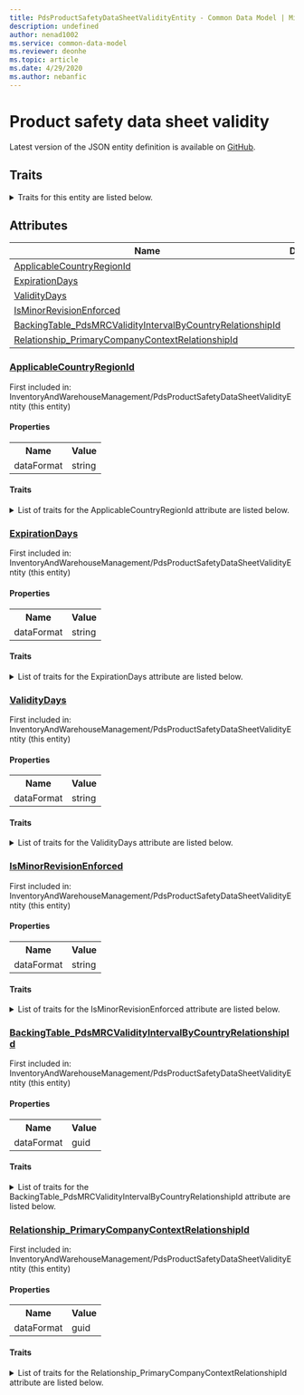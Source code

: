 ```yaml
---
title: PdsProductSafetyDataSheetValidityEntity - Common Data Model | Microsoft Docs
description: undefined
author: nenad1002
ms.service: common-data-model
ms.reviewer: deonhe
ms.topic: article
ms.date: 4/29/2020
ms.author: nebanfic
---
```


# Product safety data sheet validity

  
 Latest version of the JSON entity definition is available on <a href="https://github.com/Microsoft/CDM/tree/master/schemaDocuments/core/operationsCommon/Entities/SupplyChain/InventoryAndWarehouseManagement/PdsProductSafetyDataSheetValidityEntity.cdm.json" target="_blank">GitHub</a>.  

## Traits

<details>
<summary>Traits for this entity are listed below.  
</summary>

**is.CDM.entityVersion**  
  <table><tr><th>Parameter</th><th>Value</th><th>Data type</th><th>Explanation</th></tr><tr><td>versionNumber</td><td>"1.0.0"</td><td>string</td><td>semantic version number of the entity</td></tr></table>

**is.application.releaseVersion**  
  <table><tr><th>Parameter</th><th>Value</th><th>Data type</th><th>Explanation</th></tr><tr><td>releaseVersion</td><td>"10.0.13.0"</td><td>string</td><td>semantic version number of the application introducing this entity</td></tr></table>

**is.localized.displayedAs**  
  Holds the list of language specific display text for an object.  <table><tr><th>Parameter</th><th>Value</th><th>Data type</th><th>Explanation</th></tr><tr><td>localizedDisplayText</td><td><table><tr><th>languageTag</th><th>displayText</th></tr><tr><td>en</td><td>Product safety data sheet validity</td></tr></table></td><td>entity</td><td>a reference to the constant entity holding the list of localized text</td></tr></table>

</details>

## Attributes

|Name|Description|First Included in Instance|
|---|---|---|
|[ApplicableCountryRegionId](#ApplicableCountryRegionId)||<a href="PdsProductSafetyDataSheetValidityEntity.md" target="_blank">InventoryAndWarehouseManagement/PdsProductSafetyDataSheetValidityEntity</a>|
|[ExpirationDays](#ExpirationDays)||<a href="PdsProductSafetyDataSheetValidityEntity.md" target="_blank">InventoryAndWarehouseManagement/PdsProductSafetyDataSheetValidityEntity</a>|
|[ValidityDays](#ValidityDays)||<a href="PdsProductSafetyDataSheetValidityEntity.md" target="_blank">InventoryAndWarehouseManagement/PdsProductSafetyDataSheetValidityEntity</a>|
|[IsMinorRevisionEnforced](#IsMinorRevisionEnforced)||<a href="PdsProductSafetyDataSheetValidityEntity.md" target="_blank">InventoryAndWarehouseManagement/PdsProductSafetyDataSheetValidityEntity</a>|
|[BackingTable_PdsMRCValidityIntervalByCountryRelationshipId](#BackingTable_PdsMRCValidityIntervalByCountryRelationshipId)||<a href="PdsProductSafetyDataSheetValidityEntity.md" target="_blank">InventoryAndWarehouseManagement/PdsProductSafetyDataSheetValidityEntity</a>|
|[Relationship_PrimaryCompanyContextRelationshipId](#Relationship_PrimaryCompanyContextRelationshipId)||<a href="PdsProductSafetyDataSheetValidityEntity.md" target="_blank">InventoryAndWarehouseManagement/PdsProductSafetyDataSheetValidityEntity</a>|

### <a href=#ApplicableCountryRegionId name="ApplicableCountryRegionId">ApplicableCountryRegionId</a>

First included in: InventoryAndWarehouseManagement/PdsProductSafetyDataSheetValidityEntity (this entity)  

#### Properties

<table><tr><th>Name</th><th>Value</th></tr><tr><td>dataFormat</td><td>string</td></tr></table>

#### Traits

<details>
<summary>List of traits for the ApplicableCountryRegionId attribute are listed below.</summary>

**is.dataFormat.character**  
**is.dataFormat.big**  
**is.dataFormat.array**  
**is.dataFormat.character**  
**is.dataFormat.array**  
</details>

### <a href=#ExpirationDays name="ExpirationDays">ExpirationDays</a>

First included in: InventoryAndWarehouseManagement/PdsProductSafetyDataSheetValidityEntity (this entity)  

#### Properties

<table><tr><th>Name</th><th>Value</th></tr><tr><td>dataFormat</td><td>string</td></tr></table>

#### Traits

<details>
<summary>List of traits for the ExpirationDays attribute are listed below.</summary>

**is.dataFormat.character**  
**is.dataFormat.big**  
**is.dataFormat.array**  
**is.dataFormat.character**  
**is.dataFormat.array**  
</details>

### <a href=#ValidityDays name="ValidityDays">ValidityDays</a>

First included in: InventoryAndWarehouseManagement/PdsProductSafetyDataSheetValidityEntity (this entity)  

#### Properties

<table><tr><th>Name</th><th>Value</th></tr><tr><td>dataFormat</td><td>string</td></tr></table>

#### Traits

<details>
<summary>List of traits for the ValidityDays attribute are listed below.</summary>

**is.dataFormat.character**  
**is.dataFormat.big**  
**is.dataFormat.array**  
**is.dataFormat.character**  
**is.dataFormat.array**  
</details>

### <a href=#IsMinorRevisionEnforced name="IsMinorRevisionEnforced">IsMinorRevisionEnforced</a>

First included in: InventoryAndWarehouseManagement/PdsProductSafetyDataSheetValidityEntity (this entity)  

#### Properties

<table><tr><th>Name</th><th>Value</th></tr><tr><td>dataFormat</td><td>string</td></tr></table>

#### Traits

<details>
<summary>List of traits for the IsMinorRevisionEnforced attribute are listed below.</summary>

**is.dataFormat.character**  
**is.dataFormat.big**  
**is.dataFormat.array**  
**is.dataFormat.character**  
**is.dataFormat.array**  
</details>

### <a href=#BackingTable_PdsMRCValidityIntervalByCountryRelationshipId name="BackingTable_PdsMRCValidityIntervalByCountryRelationshipId">BackingTable_PdsMRCValidityIntervalByCountryRelationshipId</a>

First included in: InventoryAndWarehouseManagement/PdsProductSafetyDataSheetValidityEntity (this entity)  

#### Properties

<table><tr><th>Name</th><th>Value</th></tr><tr><td>dataFormat</td><td>guid</td></tr></table>

#### Traits

<details>
<summary>List of traits for the BackingTable_PdsMRCValidityIntervalByCountryRelationshipId attribute are listed below.</summary>

**is.dataFormat.character**  
**is.dataFormat.big**  
**is.dataFormat.array**  
**is.dataFormat.guid**  
**means.identity.entityId**  
**is.linkedEntity.identifier**  
Marks the attribute(s) that hold foreign key references to a linked (used as an attribute) entity. This attribute is added to the resolved entity to enumerate the referenced entities.  <table><tr><th>Parameter</th><th>Value</th><th>Data type</th><th>Explanation</th></tr><tr><td>entityReferences</td><td><table><tr><th>entityReference</th><th>attributeReference</th></tr><tr><td><a href="../../../Tables/SupplyChain/ProductInformationManagement/Main/PdsMRCValidityIntervalByCountry.md" target="_blank">/core/operationsCommon/Tables/SupplyChain/ProductInformationManagement/Main/PdsMRCValidityIntervalByCountry.cdm.json/PdsMRCValidityIntervalByCountry</a></td><td><a href="../../../Tables/SupplyChain/ProductInformationManagement/Main/PdsMRCValidityIntervalByCountry.md#RecId" target="_blank">RecId</a></td></tr></table></td><td>entity</td><td>a reference to the constant entity holding the list of entity references</td></tr></table>

**is.dataFormat.guid**  
**is.dataFormat.character**  
**is.dataFormat.array**  
</details>

### <a href=#Relationship_PrimaryCompanyContextRelationshipId name="Relationship_PrimaryCompanyContextRelationshipId">Relationship_PrimaryCompanyContextRelationshipId</a>

First included in: InventoryAndWarehouseManagement/PdsProductSafetyDataSheetValidityEntity (this entity)  

#### Properties

<table><tr><th>Name</th><th>Value</th></tr><tr><td>dataFormat</td><td>guid</td></tr></table>

#### Traits

<details>
<summary>List of traits for the Relationship_PrimaryCompanyContextRelationshipId attribute are listed below.</summary>

**is.dataFormat.character**  
**is.dataFormat.big**  
**is.dataFormat.array**  
**is.dataFormat.guid**  
**means.identity.entityId**  
**is.linkedEntity.identifier**  
Marks the attribute(s) that hold foreign key references to a linked (used as an attribute) entity. This attribute is added to the resolved entity to enumerate the referenced entities.  <table><tr><th>Parameter</th><th>Value</th><th>Data type</th><th>Explanation</th></tr><tr><td>entityReferences</td><td><table><tr><th>entityReference</th><th>attributeReference</th></tr><tr><td><a href="../../../Tables/Finance/Ledger/Main/CompanyInfo.md" target="_blank">/core/operationsCommon/Tables/Finance/Ledger/Main/CompanyInfo.cdm.json/CompanyInfo</a></td><td><a href="../../../Tables/Finance/Ledger/Main/CompanyInfo.md#RecId" target="_blank">RecId</a></td></tr></table></td><td>entity</td><td>a reference to the constant entity holding the list of entity references</td></tr></table>

**is.dataFormat.guid**  
**is.dataFormat.character**  
**is.dataFormat.array**  
</details>
